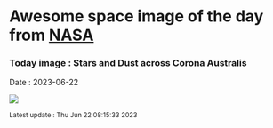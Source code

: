 
# Awesome space image of the day from [NASA](https://api.nasa.gov/)

### Today image : Stars and Dust across Corona Australis
Date : 2023-06-22

![](https://apod.nasa.gov/apod/image/2306/corona_aus1024.jpg)

<small>Latest update : Thu Jun 22 08:15:33 2023</small>
        